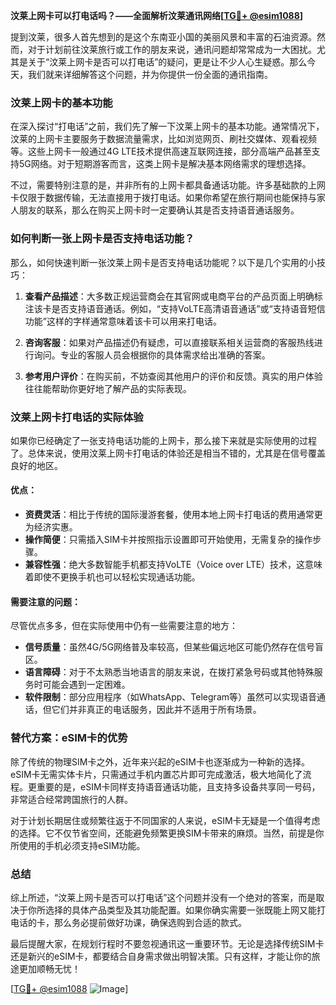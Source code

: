 **汶莱上网卡可以打电话吗？——全面解析汶莱通讯网络[[TG💪+ @esim1088](https://t.me/s/esim1088)]**

提到汶莱，很多人首先想到的是这个东南亚小国的美丽风景和丰富的石油资源。然而，对于计划前往汶莱旅行或工作的朋友来说，通讯问题却常常成为一大困扰。尤其是关于“汶莱上网卡是否可以打电话”的疑问，更是让不少人心生疑惑。那么今天，我们就来详细解答这个问题，并为你提供一份全面的通讯指南。

### 汶莱上网卡的基本功能

在深入探讨“打电话”之前，我们先了解一下汶莱上网卡的基本功能。通常情况下，汶莱的上网卡主要服务于数据流量需求，比如浏览网页、刷社交媒体、观看视频等。这些上网卡一般通过4G LTE技术提供高速互联网连接，部分高端产品甚至支持5G网络。对于短期游客而言，这类上网卡是解决基本网络需求的理想选择。

不过，需要特别注意的是，并非所有的上网卡都具备通话功能。许多基础款的上网卡仅限于数据传输，无法直接用于拨打电话。如果你希望在旅行期间也能保持与家人朋友的联系，那么在购买上网卡时一定要确认其是否支持语音通话服务。

### 如何判断一张上网卡是否支持电话功能？

那么，如何快速判断一张汶莱上网卡是否支持电话功能呢？以下是几个实用的小技巧：

1. **查看产品描述**：大多数正规运营商会在其官网或电商平台的产品页面上明确标注该卡是否支持语音通话。例如，“支持VoLTE高清语音通话”或“支持语音短信功能”这样的字样通常意味着该卡可以用来打电话。

2. **咨询客服**：如果对产品描述仍有疑虑，可以直接联系相关运营商的客服热线进行询问。专业的客服人员会根据你的具体需求给出准确的答案。

3. **参考用户评价**：在购买前，不妨查阅其他用户的评价和反馈。真实的用户体验往往能帮助你更好地了解产品的实际表现。

### 汶莱上网卡打电话的实际体验

如果你已经确定了一张支持电话功能的上网卡，那么接下来就是实际使用的过程了。总体来说，使用汶莱上网卡打电话的体验还是相当不错的，尤其是在信号覆盖良好的地区。

#### 优点：
- **资费灵活**：相比于传统的国际漫游套餐，使用本地上网卡打电话的费用通常更为经济实惠。
- **操作简便**：只需插入SIM卡并按照指示设置即可开始使用，无需复杂的操作步骤。
- **兼容性强**：绝大多数智能手机都支持VoLTE（Voice over LTE）技术，这意味着即使不更换手机也可以轻松实现通话功能。

#### 需要注意的问题：
尽管优点多多，但在实际使用中仍有一些需要注意的地方：
- **信号质量**：虽然4G/5G网络普及率较高，但某些偏远地区可能仍然存在信号盲区。
- **语言障碍**：对于不太熟悉当地语言的朋友来说，在拨打紧急号码或其他特殊服务时可能会遇到一定困难。
- **软件限制**：部分应用程序（如WhatsApp、Telegram等）虽然可以实现语音通话，但它们并非真正的电话服务，因此并不适用于所有场景。

### 替代方案：eSIM卡的优势

除了传统的物理SIM卡之外，近年来兴起的eSIM卡也逐渐成为一种新的选择。eSIM卡无需实体卡片，只需通过手机内置芯片即可完成激活，极大地简化了流程。更重要的是，eSIM卡同样支持语音通话功能，且支持多设备共享同一号码，非常适合经常跨国旅行的人群。

对于计划长期居住或频繁往返于不同国家的人来说，eSIM卡无疑是一个值得考虑的选择。它不仅节省空间，还能避免频繁更换SIM卡带来的麻烦。当然，前提是你所使用的手机必须支持eSIM功能。

### 总结

综上所述，“汶莱上网卡是否可以打电话”这个问题并没有一个绝对的答案，而是取决于你所选择的具体产品类型及其功能配置。如果你确实需要一张既能上网又能打电话的卡，那么务必提前做好功课，确保选购到合适的款式。

最后提醒大家，在规划行程时不要忽视通讯这一重要环节。无论是选择传统SIM卡还是新兴的eSIM卡，都要结合自身需求做出明智决策。只有这样，才能让你的旅途更加顺畅无忧！

[[TG💪+ @esim1088](https://t.me/s/esim1088) ![Image](https://i.postimg.cc/4NQfJmqS/Snipaste-2025-05-13-00-14-12.png)]